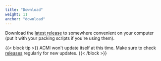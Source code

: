 ```yaml
---
title: "Download"
weight: 11
anchor: "download"
---
```


Download the [latest release](https://github.com/agc93/acmi/releases) to somewhere convenient on your computer (put it with your packing scripts if you're using them).

{{< block tip >}}
ACMI won't update itself at this time. Make sure to check [releases](https://github.com/agc93/acmi/releases) regularly for new updates.
{{< /block >}}